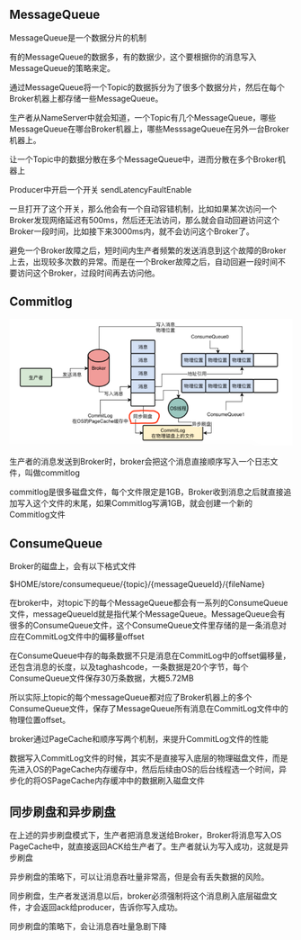 ## MessageQueue



MessageQueue是一个数据分片的机制

有的MessageQueue的数据多，有的数据少，这个要根据你的消息写入MessageQueue的策略来定。

通过MessageQueue将一个Topic的数据拆分为了很多个数据分片，然后在每个Broker机器上都存储一些MessageQueue。

生产者从NameServer中就会知道，一个Topic有几个MessageQueue，哪些MessageQueue在哪台Broker机器上，哪些MesssageQueue在另外一台Broker机器上。

让一个Topic中的数据分散在多个MessageQueue中，进而分散在多个Broker机器上

Producer中开启一个开关  sendLatencyFaultEnable

 一旦打开了这个开关，那么他会有一个自动容错机制，比如如果某次访问一个Broker发现网络延迟有500ms，然后还无法访问，那么就会自动回避访问这个Broker一段时间，比如接下来3000ms内，就不会访问这个Broker了。

避免一个Broker故障之后，短时间内生产者频繁的发送消息到这个故障的Broker上去，出现较多次数的异常。而是在一个Broker故障之后，自动回避一段时间不要访问这个Broker，过段时间再去访问他。





## Commitlog

![image-20200619165537068](images/image-20200619165537068.png)

生产者的消息发送到Broker时，broker会把这个消息直接顺序写入一个日志文件，叫做commitlog

commitlog是很多磁盘文件，每个文件限定是1GB，Broker收到消息之后就直接追加写入这个文件的末尾，如果Commitlog写满1GB，就会创建一个新的Commitlog文件





## ConsumeQueue

Broker的磁盘上，会有以下格式文件

$HOME/store/consumequeue/{topic}/{messageQueueId}/{fileName}

在broker中，对topic下的每个MessageQueue都会有一系列的ConsumeQueue文件，messageQueueId就是指代某个MessageQueue。MessageQueue会有很多的ConsumeQueue文件，这个ConsumeQueue文件里存储的是一条消息对应在CommitLog文件中的偏移量offset



在ConsumeQueue中存的每条数据不只是消息在CommitLog中的offset偏移量，还包含消息的长度，以及taghashcode，一条数据是20个字节，每个ConsumeQueue文件保存30万条数据，大概5.72MB

所以实际上topic的每个messageQueue都对应了Broker机器上的多个ConsumeQueue文件，保存了MessageQueue所有消息在CommitLog文件中的物理位置offset。



broker通过PageCache和顺序写两个机制，来提升CommitLog文件的性能

数据写入CommitLog文件的时候，其实不是直接写入底层的物理磁盘文件，而是先进入OS的PageCache内存缓存中，然后后续由OS的后台线程选一个时间，异步化的将OSPageCache内存缓冲中的数据刷入磁盘文件



## 同步刷盘和异步刷盘

在上述的异步刷盘模式下，生产者把消息发送给Broker，Broker将消息写入OS PageCache中，就直接返回ACK给生产者了。生产者就认为写入成功，这就是异步刷盘

异步刷盘的策略下，可以让消息吞吐量非常高，但是会有丢失数据的风险。

同步刷盘，生产者发送消息以后，broker必须强制将这个消息刷入底层磁盘文件，才会返回ack给producer，告诉你写入成功。



同步刷盘的策略下，会让消息吞吐量急剧下降





